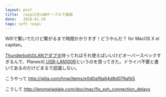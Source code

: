 ```yaml
---
layout: post
title:  raspi2をLANケーブルで直結
date:   2016-01-19
tags: soft raspi
---
```

Wifiで繋いでたけど繋がるまで時間かかりすぎ！どうやんだ？ for MacOS X el capitan。

[ThunderboltのLANアダプタ](http://www.apple.com/jp/shop/product/MD463ZM/A/apple-thunderbolt%E3%82%AE%E3%82%AC%E3%83%93%E3%83%83%E3%83%88ethernet%E3%82%A2%E3%83%80%E3%83%97%E3%82%BF)持ってればそれ使えばいいけどオーバースペックすぎるんで、Planexの[
USB-LAN100R](https://www.planex.co.jp/products/usb-lan100r/)というのを買ってきた。ドライバ不要と書いてあるのだけどまるで認識しない。


こうやって
http://qiita.com/hnw/items/e0d0a19a64d8d079afb5

こうして
http://jeromejaglale.com/doc/mac/fix_ssh_connection_delays
